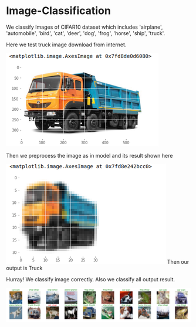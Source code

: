 # Image-Classification

We classify Images of CIFAR10 dataset which includes 'airplane', 'automobile', 'bird', 'cat', 'deer',
           'dog', 'frog', 'horse', 'ship', 'truck'. 

Here we test truck image download from internet. 

<img src = "https://raw.githubusercontent.com/TiwariLaxuu/Image-Classification/master/Images/image1.png">

Then we preprocess the image as in model and its result shown here

<img src = "https://raw.githubusercontent.com/TiwariLaxuu/Image-Classification/master/Images/image2.png">
Then our output is Truck

<src img = "https://raw.githubusercontent.com/TiwariLaxuu/Image-Classification/master/Images/image3.png">
           
           
Hurray! We classify image correctly. 
           Also we classify all output result.
           
<img src = "https://raw.githubusercontent.com/TiwariLaxuu/Image-Classification/master/Images/imageclassify.png">
